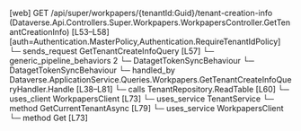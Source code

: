 [web] GET /api/super/workpapers/{tenantId:Guid}/tenant-creation-info  (Dataverse.Api.Controllers.Super.Workpapers.WorkpapersController.GetTenantCreationInfo)  [L53–L58] [auth=Authentication.MasterPolicy,Authentication.RequireTenantIdPolicy]
  └─ sends_request GetTenantCreateInfoQuery [L57]
    └─ generic_pipeline_behaviors 2
      └─ DatagetTokenSyncBehaviour
      └─ DatagetTokenSyncBehaviour
    └─ handled_by Dataverse.ApplicationService.Queries.Workpapers.GetTenantCreateInfoQueryHandler.Handle [L38–L81]
      └─ calls TenantRepository.ReadTable [L60]
      └─ uses_client WorkpapersClient [L73]
      └─ uses_service TenantService
        └─ method GetCurrentTenantAsync [L79]
      └─ uses_service WorkpapersClient
        └─ method Get [L73]

